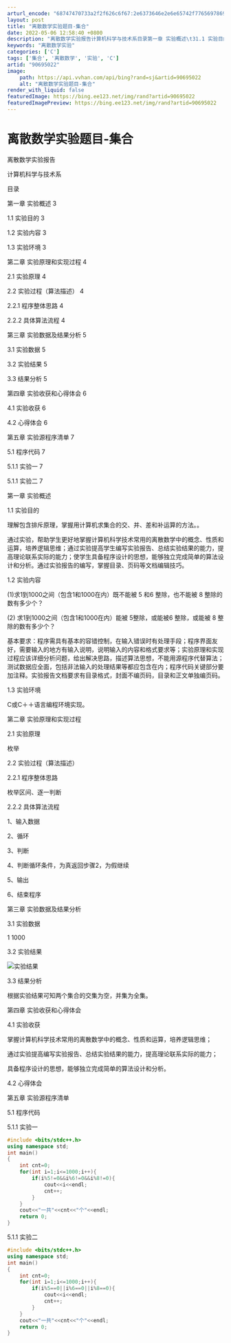 ```yaml
---
arturl_encode: "68747470733a2f2f626c6f67:2e6373646e2e6e65742f77656978696e5f3433323732373831:2f61727469636c652f64657461696c732f3930363935303232"
layout: post
title: "离散数学实验题目-集合"
date: 2022-05-06 12:58:40 +0800
description: "离散数学实验报告计算机科学与技术系目录第一章 实验概述\t31.1 实验目的\t31.2 实验内容\t31"
keywords: "离散数学实验"
categories: ['C']
tags: ['集合', '离散数学', '实验', 'C']
artid: "90695022"
image:
    path: https://api.vvhan.com/api/bing?rand=sj&artid=90695022
    alt: "离散数学实验题目-集合"
render_with_liquid: false
featuredImage: https://bing.ee123.net/img/rand?artid=90695022
featuredImagePreview: https://bing.ee123.net/img/rand?artid=90695022
---
```


# 离散数学实验题目-集合

离散数学实验报告

计算机科学与技术系

目录
  
第一章 实验概述 3
  
1.1 实验目的 3
  
1.2 实验内容 3
  
1.3 实验环境 3
  
第二章 实验原理和实现过程 4
  
2.1 实验原理 4
  
2.2 实验过程（算法描述） 4
  
2.2.1 程序整体思路 4
  
2.2.2 具体算法流程 4
  
第三章 实验数据及结果分析 5
  
3.1 实验数据 5
  
3.2 实验结果 5
  
3.3 结果分析 5
  
第四章 实验收获和心得体会 6
  
4.1 实验收获 6
  
4.2 心得体会 6
  
第五章 实验源程序清单 7
  
5.1 程序代码 7
  
5.1.1 实验一 7
  
5.1.1 实验二 7

第一章 实验概述
  
1.1 实验目的
  
理解包含排斥原理，掌握用计算机求集合的交、并、差和补运算的方法。。
  
通过实验，帮助学生更好地掌握计算机科学技术常用的离散数学中的概念、性质和运算，培养逻辑思维；通过实验提高学生编写实验报告、总结实验结果的能力，提高理论联系实际的能力；使学生具备程序设计的思想，能够独立完成简单的算法设计和分析。通过实验报告的编写，掌握目录、页码等文档编辑技巧。
  
1.2 实验内容
  
(1)求1到1000之间（包含1和1000在内）既不能被 5 和6 整除，也不能被 8 整除的数有多少个？
  
(2) 求1到1000之间（包含1和1000在内）能被 5整除，或能被6 整除，或能被 8 整除的数有多少个？
  
基本要求：程序需具有基本的容错控制，在输入错误时有处理手段；程序界面友好，需要输入的地方有输入说明，说明输入的内容和格式要求等；实验原理和实现过程应该详细分析问题，给出解决思路，描述算法思想，不能用源程序代替算法；测试数据应全面，包括非法输入的处理结果等都应包含在内；程序代码关键部分要加注释。实验报告文档要求有目录格式，封面不编页码，目录和正文单独编页码。
  
1.3 实验环境
  
C或C＋＋语言编程环境实现。

第二章 实验原理和实现过程
  
2.1 实验原理
  
枚举
  
2.2 实验过程（算法描述）
  
2.2.1 程序整体思路
  
枚举区间、逐一判断
  
2.2.2 具体算法流程
  
1、输入数据
  
2、循环
  
3、判断
  
4、判断循环条件，为真返回步骤2，为假继续
  
5、输出
  
6、结束程序

第三章 实验数据及结果分析
  
3.1 实验数据
  
1 1000
  
3.2 实验结果
  
![实验结果](https://i-blog.csdnimg.cn/blog_migrate/6c8b8825256dffa470ca79aedb98ad66.png)
  
3.3 结果分析
  
根据实验结果可知两个集合的交集为空，并集为全集。

第四章 实验收获和心得体会
  
4.1 实验收获
  
掌握计算机科学技术常用的离散数学中的概念、性质和运算，培养逻辑思维；
  
通过实验提高编写实验报告、总结实验结果的能力，提高理论联系实际的能力；
  
具备程序设计的思想，能够独立完成简单的算法设计和分析。
  
4.2 心得体会

第五章 实验源程序清单
  
5.1 程序代码
  
5.1.1 实验一

```cpp
#include <bits/stdc++.h>
using namespace std;
int main()
{
    int cnt=0;
    for(int i=1;i<=1000;i++){
        if(i%5!=0&&i%6!=0&&i%8!=0){
            cout<<i<<endl;
            cnt++;
        }
    }
    cout<<"一共"<<cnt<<"个"<<endl;
    return 0;
}

```

5.1.1 实验二

```cpp
#include <bits/stdc++.h>
using namespace std;
int main()
{
    int cnt=0;
    for(int i=1;i<=1000;i++){
        if(i%5==0||i%6==0||i%8==0){
            cout<<i<<endl;
            cnt++;
        }
    }
    cout<<"一共"<<cnt<<"个"<<endl;
    return 0;
}


```